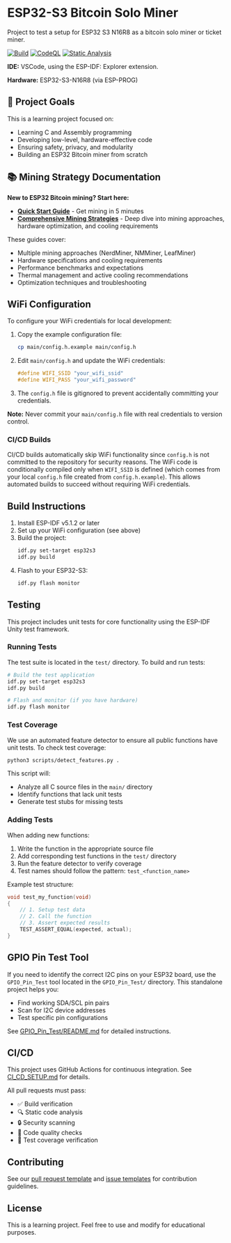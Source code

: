 # ESP32-S3 Bitcoin Solo Miner

Project to test a setup for ESP32 S3 N16R8 as a bitcoin solo miner or ticket miner.

[![Build](https://github.com/v-Kaefer/esp32-solominer/actions/workflows/build.yml/badge.svg)](https://github.com/v-Kaefer/esp32-solominer/actions/workflows/build.yml)
[![CodeQL](https://github.com/v-Kaefer/esp32-solominer/actions/workflows/codeql.yml/badge.svg)](https://github.com/v-Kaefer/esp32-solominer/actions/workflows/codeql.yml)
[![Static Analysis](https://github.com/v-Kaefer/esp32-solominer/actions/workflows/static-analysis.yml/badge.svg)](https://github.com/v-Kaefer/esp32-solominer/actions/workflows/static-analysis.yml)

**IDE:** VSCode, using the ESP-IDF: Explorer extension.

**Hardware:** ESP32-S3-N16R8 (via ESP-PROG)

## 🎯 Project Goals

This is a learning project focused on:
- Learning C and Assembly programming
- Developing low-level, hardware-effective code
- Ensuring safety, privacy, and modularity
- Building an ESP32 Bitcoin miner from scratch

## 📚 Mining Strategy Documentation

**New to ESP32 Bitcoin mining? Start here:**

- **[Quick Start Guide](MINING_QUICKSTART.md)** - Get mining in 5 minutes
- **[Comprehensive Mining Strategies](ESP32_MINING_STRATEGIES.md)** - Deep dive into mining approaches, hardware optimization, and cooling requirements

These guides cover:
- Multiple mining approaches (NerdMiner, NMMiner, LeafMiner)
- Hardware specifications and cooling requirements
- Performance benchmarks and expectations
- Thermal management and active cooling recommendations
- Optimization techniques and troubleshooting

## WiFi Configuration

To configure your WiFi credentials for local development:

1. Copy the example configuration file:
   ```bash
   cp main/config.h.example main/config.h
   ```

2. Edit `main/config.h` and update the WiFi credentials:
   ```c
   #define WIFI_SSID "your_wifi_ssid"
   #define WIFI_PASS "your_wifi_password"
   ```

3. The `config.h` file is gitignored to prevent accidentally committing your credentials.

**Note:** Never commit your `main/config.h` file with real credentials to version control.

### CI/CD Builds

CI/CD builds automatically skip WiFi functionality since `config.h` is not committed to the repository for security reasons. The WiFi code is conditionally compiled only when `WIFI_SSID` is defined (which comes from your local `config.h` file created from `config.h.example`). This allows automated builds to succeed without requiring WiFi credentials.

## Build Instructions

1. Install ESP-IDF v5.1.2 or later
2. Set up your WiFi configuration (see above)
3. Build the project:
   ```bash
   idf.py set-target esp32s3
   idf.py build
   ```
4. Flash to your ESP32-S3:
   ```bash
   idf.py flash monitor
   ```

## Testing

This project includes unit tests for core functionality using the ESP-IDF Unity test framework.

### Running Tests

The test suite is located in the `test/` directory. To build and run tests:

```bash
# Build the test application
idf.py set-target esp32s3
idf.py build

# Flash and monitor (if you have hardware)
idf.py flash monitor
```

### Test Coverage

We use an automated feature detector to ensure all public functions have unit tests. To check test coverage:

```bash
python3 scripts/detect_features.py .
```

This script will:
- Analyze all C source files in the `main/` directory
- Identify functions that lack unit tests
- Generate test stubs for missing tests

### Adding Tests

When adding new functions:
1. Write the function in the appropriate source file
2. Add corresponding test functions in the `test/` directory
3. Run the feature detector to verify coverage
4. Test names should follow the pattern: `test_<function_name>`

Example test structure:
```c
void test_my_function(void)
{
    // 1. Setup test data
    // 2. Call the function
    // 3. Assert expected results
    TEST_ASSERT_EQUAL(expected, actual);
}
```
## GPIO Pin Test Tool

If you need to identify the correct I2C pins on your ESP32 board, use the `GPIO_Pin_Test` tool located in the `GPIO_Pin_Test/` directory. This standalone project helps you:
- Find working SDA/SCL pin pairs
- Scan for I2C device addresses
- Test specific pin configurations

See [GPIO_Pin_Test/README.md](GPIO_Pin_Test/README.md) for detailed instructions.

## CI/CD

This project uses GitHub Actions for continuous integration. See [CI_CD_SETUP.md](CI_CD_SETUP.md) for details.

All pull requests must pass:
- ✅ Build verification
- 🔍 Static code analysis
- 🔒 Security scanning
- 📝 Code quality checks
- 🧪 Test coverage verification

## Contributing

See our [pull request template](.github/pull_request_template.md) and [issue templates](.github/ISSUE_TEMPLATE/) for contribution guidelines.

## License

This is a learning project. Feel free to use and modify for educational purposes.
